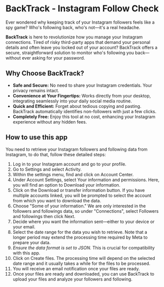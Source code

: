 # BackTrack - Instagram Follow Check
Ever wondered why keeping track of your Instagram followers feels like a spy game? Who's following back, who's not—it's a real headache.

**BackTrack** is here to revolutionize how you manage your Instagram connections. Tired of risky third-party apps that demand your personal details and often leave you locked out of your account? BackTrack offers a secure, straightforward solution to monitor who's following you back—without ever asking for your password.

## Why Choose BackTrack?
- **Safe and Secure:** No need to share your Instagram credentials. Your privacy remains intact.
- **Convenience at Your Fingertips:** Works directly from your desktop, integrating seamlessly into your daily social media routine.
- **Quick and Efficient:** Forget about tedious copying and pasting. BackTrack automatically identifies non-followers with just a few clicks.
- **Completely Free:** Enjoy this tool at no cost, enhancing your Instagram experience without any hidden fees.

## How to use this app
You need to retrieve your Instagram followers and following data from Instagram, to do that, follow these detailed steps:

1. Log in to your Instagram account and go to your profile.
2. Go to Settings and select Activity.
3. Within the settings menu, find and click on Account Center.
4. Under Account Settings, select Your information and permissions. Here, you will find an option to Download your information.
5. Click on the Download or transfer information button. If you have multiple accounts linked, you will be prompted to select the account from which you want to download the data.
6. Choose "Some of your information." We are only interested in the followers and followings data, so under "Connections", select Followers and followings then click Next.
7. Decide where you want the information sent—either to your device or your email.
8. Select the date range for the data you wish to retrieve. Note that a longer period may extend the processing time required by Meta to prepare your data.
9. *Ensure the data format is set to JSON.* This is crucial for compatibility with this app.
10. Click on Create files. The processing time will depend on the selected date range and it usually takes a while for the files to be processed.
11. You will receive an email notification once your files are ready. 
12. Once your files are ready and downloaded, you can use BackTrack to upload your files and analyze your followers and following.

